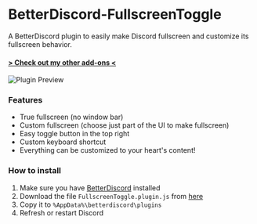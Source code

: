 # BetterDiscord-FullscreenToggle
A BetterDiscord plugin to easily make Discord fullscreen and customize its fullscreen behavior.

#### [> Check out my other add-ons <](https://github.com/programmer2514/BetterDiscord-Stuff)

![Plugin Preview](https://github.com/user-attachments/assets/f4621ecc-11ea-436a-ba96-5bed33f2708b)

### Features
* True fullscreen (no window bar)
* Custom fullscreen (choose just part of the UI to make fullscreen)
* Easy toggle button in the top right
* Custom keyboard shortcut
* Everything can be customized to your heart's content!

### How to install
1) Make sure you have [BetterDiscord](https://betterdiscord.app/) installed
2) Download the file `FullscreenToggle.plugin.js` from [here](https://github.com/programmer2514/BetterDiscord-FullscreenToggle/releases/latest)
3) Copy it to `%AppData%\betterdiscord\plugins`
4) Refresh or restart Discord

